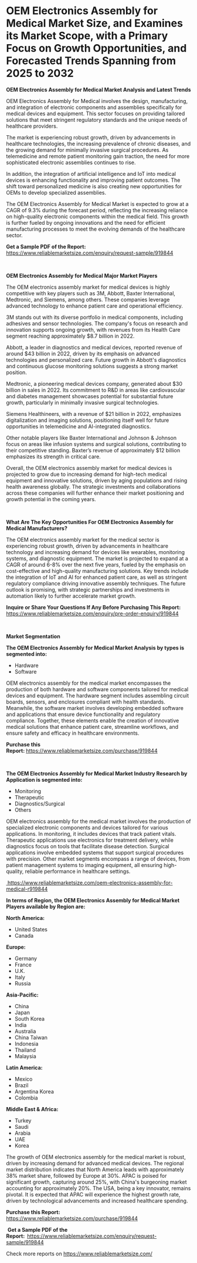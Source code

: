 <p><h1>OEM Electronics Assembly for Medical Market Size, and Examines its Market Scope, with a Primary Focus on Growth Opportunities, and Forecasted Trends Spanning from 2025 to 2032</h1></p><p><strong>OEM Electronics Assembly for Medical Market Analysis and Latest Trends</strong></p>
<p><p>OEM Electronics Assembly for Medical involves the design, manufacturing, and integration of electronic components and assemblies specifically for medical devices and equipment. This sector focuses on providing tailored solutions that meet stringent regulatory standards and the unique needs of healthcare providers. </p><p>The market is experiencing robust growth, driven by advancements in healthcare technologies, the increasing prevalence of chronic diseases, and the growing demand for minimally invasive surgical procedures. As telemedicine and remote patient monitoring gain traction, the need for more sophisticated electronic assemblies continues to rise. </p><p>In addition, the integration of artificial intelligence and IoT into medical devices is enhancing functionality and improving patient outcomes. The shift toward personalized medicine is also creating new opportunities for OEMs to develop specialized assemblies. </p><p>The OEM Electronics Assembly for Medical Market is expected to grow at a CAGR of 9.3% during the forecast period, reflecting the increasing reliance on high-quality electronic components within the medical field. This growth is further fueled by ongoing innovations and the need for efficient manufacturing processes to meet the evolving demands of the healthcare sector.</p></p>
<p><strong>Get a Sample PDF of the Report:&nbsp;</strong> <a href="https://www.reliablemarketsize.com/enquiry/request-sample/919844?utm_campaign=3029&utm_medium=2&utm_source=Github&utm_content=ia&utm_term=07032025&utm_id=oem-electronics-assembly-for-medical">https://www.reliablemarketsize.com/enquiry/request-sample/919844</a></p>
<p>&nbsp;</p>
<p><strong>OEM Electronics Assembly for Medical Major Market Players</strong></p>
<p><p>The OEM electronics assembly market for medical devices is highly competitive with key players such as 3M, Abbott, Baxter International, Medtronic, and Siemens, among others. These companies leverage advanced technology to enhance patient care and operational efficiency.</p><p>3M stands out with its diverse portfolio in medical components, including adhesives and sensor technologies. The company's focus on research and innovation supports ongoing growth, with revenues from its Health Care segment reaching approximately $8.7 billion in 2022.</p><p>Abbott, a leader in diagnostics and medical devices, reported revenue of around $43 billion in 2022, driven by its emphasis on advanced technologies and personalized care. Future growth in Abbott's diagnostics and continuous glucose monitoring solutions suggests a strong market position.</p><p>Medtronic, a pioneering medical devices company, generated about $30 billion in sales in 2022. Its commitment to R&D in areas like cardiovascular and diabetes management showcases potential for substantial future growth, particularly in minimally invasive surgical technologies.</p><p>Siemens Healthineers, with a revenue of $21 billion in 2022, emphasizes digitalization and imaging solutions, positioning itself well for future opportunities in telemedicine and AI-integrated diagnostics.</p><p>Other notable players like Baxter International and Johnson & Johnson focus on areas like infusion systems and surgical solutions, contributing to their competitive standing. Baxter’s revenue of approximately $12 billion emphasizes its strength in critical care.</p><p>Overall, the OEM electronics assembly market for medical devices is projected to grow due to increasing demand for high-tech medical equipment and innovative solutions, driven by aging populations and rising health awareness globally. The strategic investments and collaborations across these companies will further enhance their market positioning and growth potential in the coming years.</p></p>
<p>&nbsp;</p>
<p><strong>What Are The Key Opportunities For OEM Electronics Assembly for Medical Manufacturers?</strong></p>
<p><p>The OEM electronics assembly market for the medical sector is experiencing robust growth, driven by advancements in healthcare technology and increasing demand for devices like wearables, monitoring systems, and diagnostic equipment. The market is projected to expand at a CAGR of around 6-8% over the next five years, fueled by the emphasis on cost-effective and high-quality manufacturing solutions. Key trends include the integration of IoT and AI for enhanced patient care, as well as stringent regulatory compliance driving innovative assembly techniques. The future outlook is promising, with strategic partnerships and investments in automation likely to further accelerate market growth.</p></p>
<p><strong>Inquire or Share Your Questions If Any Before Purchasing This Report:</strong> <a href="https://www.reliablemarketsize.com/enquiry/pre-order-enquiry/919844?utm_campaign=3029&utm_medium=2&utm_source=Github&utm_content=ia&utm_term=07032025&utm_id=oem-electronics-assembly-for-medical">https://www.reliablemarketsize.com/enquiry/pre-order-enquiry/919844</a></p>
<p>&nbsp;</p>
<p><strong>Market Segmentation</strong></p>
<p><strong>The OEM Electronics Assembly for Medical Market Analysis by types is segmented into:</strong></p>
<p><ul><li>Hardware</li><li>Software</li></ul></p>
<p><p>OEM electronics assembly for the medical market encompasses the production of both hardware and software components tailored for medical devices and equipment. The hardware segment includes assembling circuit boards, sensors, and enclosures compliant with health standards. Meanwhile, the software market involves developing embedded software and applications that ensure device functionality and regulatory compliance. Together, these elements enable the creation of innovative medical solutions that enhance patient care, streamline workflows, and ensure safety and efficacy in healthcare environments.</p></p>
<p><strong>Purchase this Report:&nbsp;</strong><a href="https://www.reliablemarketsize.com/purchase/919844?utm_campaign=3029&utm_medium=2&utm_source=Github&utm_content=ia&utm_term=07032025&utm_id=oem-electronics-assembly-for-medical">https://www.reliablemarketsize.com/purchase/919844</a></p>
<p>&nbsp;</p>
<p><strong>The OEM Electronics Assembly for Medical Market Industry Research by Application is segmented into:</strong></p>
<p><ul><li>Monitoring</li><li>Therapeutic</li><li>Diagnostics/Surgical</li><li>Others</li></ul></p>
<p><p>OEM electronics assembly for the medical market involves the production of specialized electronic components and devices tailored for various applications. In monitoring, it includes devices that track patient vitals. Therapeutic applications use electronics for treatment delivery, while diagnostics focus on tools that facilitate disease detection. Surgical applications involve embedded systems that support surgical procedures with precision. Other market segments encompass a range of devices, from patient management systems to imaging equipment, all ensuring high-quality, reliable performance in healthcare settings.</p></p>
<p><a href="https://www.reliablemarketsize.com/oem-electronics-assembly-for-medical-r919844?utm_campaign=3029&utm_medium=2&utm_source=Github&utm_content=ia&utm_term=07032025&utm_id=oem-electronics-assembly-for-medical">&nbsp;https://www.reliablemarketsize.com/oem-electronics-assembly-for-medical-r919844</a></p>
<p><strong>In terms of Region, the OEM Electronics Assembly for Medical Market Players available by Region are:</strong></p>
<p>
    <p> <strong> North America: </strong>
        <ul>
            <li>United States</li>
            <li>Canada</li>
        </ul>
        </p> 
    <p> <strong> Europe: </strong>
        <ul>
            <li>Germany</li>
            <li>France</li>
            <li>U.K.</li>
            <li>Italy</li>
            <li>Russia</li>
        </ul>
        </p> 
    <p> <strong> Asia-Pacific: </strong>
        <ul>
            <li>China</li>
            <li>Japan</li>
            <li>South Korea</li>
            <li>India</li>
            <li>Australia</li>
            <li>China Taiwan</li>
            <li>Indonesia</li>
            <li>Thailand</li>
            <li>Malaysia</li>
        </ul>
        </p> 
    <p> <strong> Latin America: </strong>
        <ul>
            <li>Mexico</li>
            <li>Brazil</li>
            <li>Argentina Korea</li>
            <li>Colombia</li>
        </ul>
        </p> 
    <p> <strong> Middle East & Africa: </strong>
        <ul>
            <li>Turkey</li>
            <li>Saudi</li>
            <li>Arabia</li>
            <li>UAE</li>
            <li>Korea</li>
        </ul>
    </p>
    </p>
<p><p>The growth of OEM electronics assembly for the medical market is robust, driven by increasing demand for advanced medical devices. The regional market distribution indicates that North America leads with approximately 38% market share, followed by Europe at 30%. APAC is poised for significant growth, capturing around 25%, with China's burgeoning market accounting for approximately 20%. The USA, being a key innovator, remains pivotal. It is expected that APAC will experience the highest growth rate, driven by technological advancements and increased healthcare spending.</p></p>
<p><strong>Purchase this Report: </strong><a href="https://www.reliablemarketsize.com/purchase/919844?utm_campaign=3029&utm_medium=2&utm_source=Github&utm_content=ia&utm_term=07032025&utm_id=oem-electronics-assembly-for-medical">https://www.reliablemarketsize.com/purchase/919844</a></p>
<p>&nbsp;<strong>Get a Sample PDF of the Report:&nbsp;&nbsp;</strong><a href="https://www.reliablemarketsize.com/enquiry/request-sample/919844?utm_campaign=3029&utm_medium=2&utm_source=Github&utm_content=ia&utm_term=07032025&utm_id=oem-electronics-assembly-for-medical">https://www.reliablemarketsize.com/enquiry/request-sample/919844</a></p>
<p><strong></strong></p>
<p>Check more reports on <a href="https://www.reliablemarketsize.com/?utm_campaign=3029&utm_medium=2&utm_source=Github&utm_content=ia&utm_term=07032025&utm_id=oem-electronics-assembly-for-medical">https://www.reliablemarketsize.com/</a></p>